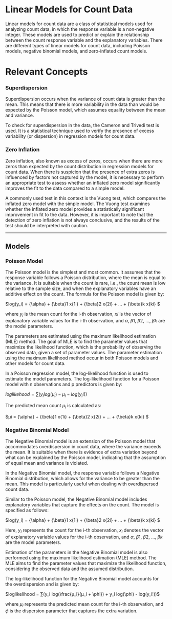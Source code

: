 # Linear Models for Count Data

Linear models for count data are a class of statistical models used for analyzing count data, in which the response variable is a non-negative integer. These models are used to predict or explain the relationship between the count response variable and the explanatory variables. There are different types of linear models for count data, including Poisson models, negative binomial models, and zero-inflated count models.

# Relevant Concepts

### Superdispersion

Superdispersion occurs when the variance of count data is greater than the mean. This means that there is more variability in the data than would be expected by the Poisson model, which assumes equality between the mean and variance.

To check for superdispersion in the data, the Cameron and Trivedi test is used. It is a statistical technique used to verify the presence of excess variability (or dispersion) in regression models for count data. 

### Zero Inflation

Zero inflation, also known as excess of zeros, occurs when there are more zeros than expected by the count distribution in regression models for count data. When there is suspicion that the presence of extra zeros is influenced by factors not captured by the model, it is necessary to perform an appropriate test to assess whether an inflated zero model significantly improves the fit to the data compared to a simple model.

A commonly used test in this context is the Vuong test, which compares the inflated zero model with the simple model. The Vuong test examines whether the inflated zero model provides a statistically significant improvement in fit to the data. However, it is important to note that the detection of zero inflation is not always conclusive, and the results of the test should be interpreted with caution.

***

## Models

### Poisson Model

The Poisson model is the simplest and most common. It assumes that the response variable follows a Poisson distribution, where the mean is equal to the variance. It is suitable when the count is rare, i.e., the count mean is low relative to the sample size, and when the explanatory variables have an additive effect on the count. The formula for the Poisson model is given by:

$log(y_i) = {\alpha} + {\beta}1 x{1i} + {\beta}2 x{2i} + ... + {\beta}k x{ki} $

where $y_i$ is the mean count for the i-th observation, $xi$ is the vector of explanatory variable values for the i-th observation, and ${\alpha}$, ${\beta}1$, ${\beta}2$, ..., ${\beta}k$ are the model parameters.

The parameters are estimated using the maximum likelihood estimation (MLE) method. The goal of MLE is to find the parameter values that maximize the likelihood function, which is the probability of observing the observed data, given a set of parameter values. The parameter estimation using the maximum likelihood method occur in both Poisson models and other models for count data.

In a Poisson regression model, the log-likelihood function is used to estimate the model parameters. The log-likelihood function for a Poisson model with n observations and p predictors is given by:

$loglikehood = ∑(y_i log(μ_i) - μ_i - log(y_i!))$

 The predicted mean count $μ_i$ is calculated as:
 
 $μi = {\alpha} + {\beta}1 x{1i} + {\beta}2 x{2i} + ... + {\beta}k x{ki} $


### Negative Binomial Model

The Negative Binomial model is an extension of the Poisson model that accommodates overdispersion in count data, where the variance exceeds the mean. It is suitable when there is evidence of extra variation beyond what can be explained by the Poisson model, indicating that the assumption of equal mean and variance is violated.

In the Negative Binomial model, the response variable follows a Negative Binomial distribution, which allows for the variance to be greater than the mean. This model is particularly useful when dealing with overdispersed count data. 

Similar to the Poisson model, the Negative Binomial model includes explanatory variables that capture the effects on the count. The model is specified as follows:

$log(y_i) = {\alpha} + {\beta}1 x{1i} + {\beta}2 x{2i} + ... + {\beta}k x{ki} $

Here, $y_i$ represents the count for the i-th observation, $x_i$ denotes the vector of explanatory variable values for the i-th observation, and ${\alpha}$, ${\beta}1$, ${\beta}2$, ..., ${\beta}k$ are the model parameters.

Estimation of the parameters in the Negative Binomial model is also performed using the maximum likelihood estimation (MLE) method. The MLE aims to find the parameter values that maximize the likelihood function, considering the observed data and the assumed distribution.

The log-likelihood function for the Negative Binomial model accounts for the overdispersion and is given by:

$loglikelihood = ∑(y_i log(\frac{μ_i}{μ_i + \phi}) + y_i log(\phi) - log(y_i!))$

where $μ_i$ represents the predicted mean count for the i-th observation, and $\phi$ is the dispersion parameter that captures the extra variation.
